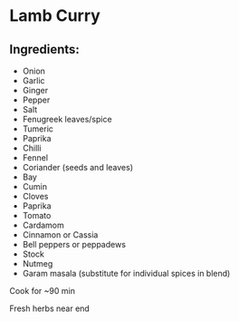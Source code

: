 # Lamb Curry

## Ingredients:

* Onion
* Garlic
* Ginger
* Pepper
* Salt
* Fenugreek leaves/spice
* Tumeric
* Paprika
* Chilli
* Fennel
* Coriander (seeds and leaves)
* Bay
* Cumin
* Cloves
* Paprika
* Tomato
* Cardamom
* Cinnamon or Cassia
* Bell peppers or peppadews
* Stock
* Nutmeg
* Garam masala (substitute for individual spices in blend)

Cook for ~90 min

Fresh herbs near end
